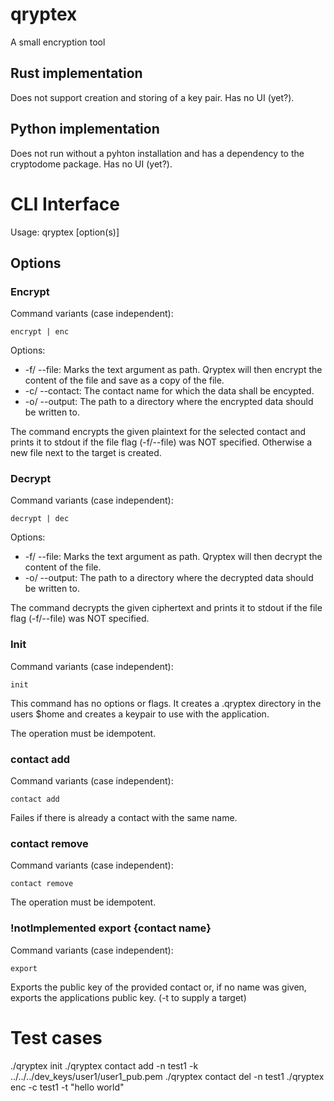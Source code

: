# qryptex
A small encryption tool
## Rust implementation
Does not support creation and storing of a key pair.
Has no UI (yet?).

## Python implementation
Does not run without a pyhton installation and has a dependency to the cryptodome package.
Has no UI (yet?).

# CLI Interface
Usage: qryptex [option(s)]
## Options

### Encrypt
Command variants (case independent):
```
encrypt | enc
```

Options:

* -f/ --file:       Marks the text argument as path. Qryptex will then encrypt the content of the file and save as a copy of the file.
* -c/ --contact:    The contact name for which the data shall be encypted.
* -o/ --output:     The path to a directory where the encrypted data should be written to.

The command encrypts the given plaintext for the selected contact and prints it to stdout if the file flag (-f/--file) was NOT specified. Otherwise a new file next to the target is created.


### Decrypt
Command variants (case independent):
```
decrypt | dec
```

Options:

* -f/ --file:       Marks the text argument as path. Qryptex will then decrypt the content of the file.
* -o/ --output:     The path to a directory where the decrypted data should be written to.

The command decrypts the given ciphertext and prints it to stdout if the file flag (-f/--file) was NOT specified.

### Init
Command variants (case independent):
```
init
```

This command has no options or flags. It creates a .qryptex directory in the users $home and creates a keypair to use with the application.

The operation must be idempotent.

### contact add
Command variants (case independent):
```
contact add
```

Failes if there is already a contact with the same name.

### contact remove
Command variants (case independent):
```
contact remove
```

The operation must be idempotent.

### !notImplemented export {contact name}
Command variants (case independent):
```
export
```

Exports the public key of the provided contact or, if no name was given, exports the applications public key. (-t to supply a target)

# Test cases
./qryptex init
./qryptex contact add -n test1 -k ../../../dev_keys/user1/user1_pub.pem
./qryptex contact del -n test1
./qryptex enc -c test1 -t "hello world"
